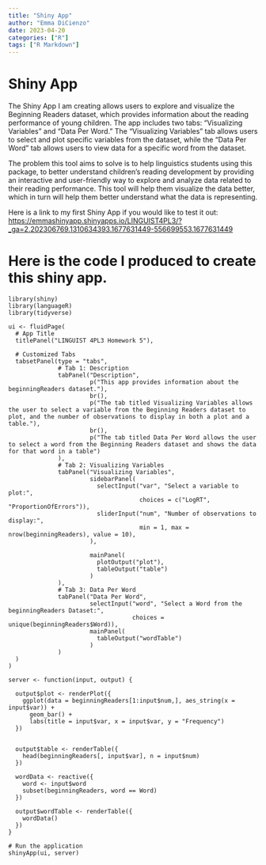 ```yaml
---
title: "Shiny App"
author: "Emma DiCienzo"
date: 2023-04-20
categories: ["R"]
tags: ["R Markdown"]
---
```




# Shiny App 
The Shiny App I am creating allows users to explore and visualize the Beginning Readers dataset, which provides information about the reading performance of young children. The app includes two tabs: “Visualizing Variables” and “Data Per Word.” The “Visualizing Variables” tab allows users to select and plot specific variables from the dataset, while the “Data Per Word” tab allows users to view data for a specific word from the dataset.

The problem this tool aims to solve is to help linguistics students using this package, to better understand children’s reading development by providing an interactive and user-friendly way to explore and analyze data related to their reading performance. This tool will help them visualize the data better, which in turn will help them better understand what the data is representing.

Here is a link to my first Shiny App if you would like to test it out: https://emmashinyapp.shinyapps.io/LINGUIST4PL3/?_ga=2.202306769.1310634393.1677631449-556699553.1677631449

# Here is the code I produced to create this shiny app.

```{r, echo=TRUE, eval=FALSE}
library(shiny)
library(languageR)
library(tidyverse)

ui <- fluidPage(
  # App Title
  titlePanel("LINGUIST 4PL3 Homework 5"),
  
  # Customized Tabs
  tabsetPanel(type = "tabs",
              # Tab 1: Description
              tabPanel("Description",
                       p("This app provides information about the beginningReaders dataset."),
                       br(),
                       p("The tab titled Visualizing Variables allows the user to select a variable from the Beginning Readers dataset to plot, and the number of observations to display in both a plot and a table."),
                       br(),
                       p("The tab titled Data Per Word allows the user to select a word from the Beginning Readers dataset and shows the data for that word in a table")
              ),
              # Tab 2: Visualizing Variables  
              tabPanel("Visualizing Variables",
                       sidebarPanel(
                         selectInput("var", "Select a variable to plot:",
                                     choices = c("LogRT", "ProportionOfErrors")),
                         sliderInput("num", "Number of observations to display:", 
                                     min = 1, max = nrow(beginningReaders), value = 10),
                       ),
                       
                       mainPanel(
                         plotOutput("plot"),
                         tableOutput("table")
                       )
              ),    
              # Tab 3: Data Per Word  
              tabPanel("Data Per Word",
                       selectInput("word", "Select a Word from the beginningReaders Dataset:",
                                   choices = unique(beginningReaders$Word)),
                       mainPanel(
                         tableOutput("wordTable")
                       )
              )
  )
)

server <- function(input, output) {   
  
  output$plot <- renderPlot({
    ggplot(data = beginningReaders[1:input$num,], aes_string(x = input$var)) +
      geom_bar() +
      labs(title = input$var, x = input$var, y = "Frequency")
  })
  

  output$table <- renderTable({
    head(beginningReaders[, input$var], n = input$num)
  })
  
  wordData <- reactive({
    word <- input$word
    subset(beginningReaders, word == Word)
  })
  
  output$wordTable <- renderTable({
    wordData()
  })
}

# Run the application 
shinyApp(ui, server)

```